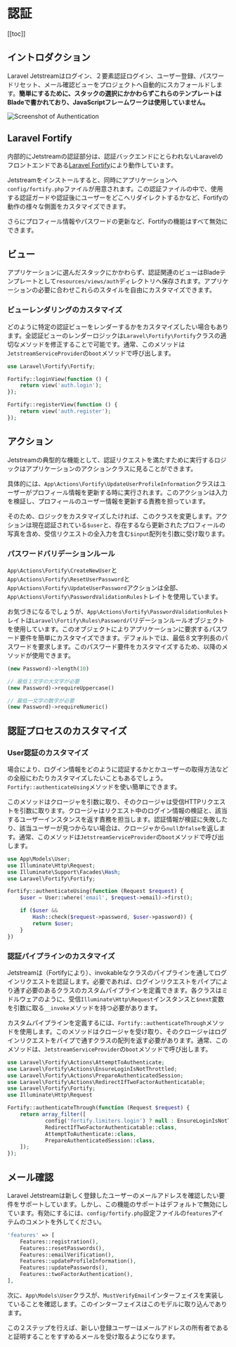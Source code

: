 # 認証

[[toc]]

## イントロダクション

Laravel Jetstreamはログイン、２要素認証ログイン、ユーザー登録、パスワードリセット、メール確認ビューをプロジェクトへ自動的にスカフォールドします。**簡単にするために、スタックの選択にかかわらずこれらのテンプレートはBladeで書かれており、JavaScriptフレームワークは使用していません。**

![Screenshot of Authentication](./../../assets/img/authentication.png)

## Laravel Fortify

内部的にJetstreamの認証部分は、認証バックエンドにとらわれないLaravelのフロントエンドである[Laravel Fortify](https://github.com/laravel/fortify)により動作しています。

Jetstreamをインストールすると、同時にアプリケーションへ`config/fortify.php`ファイルが用意されます。この認証ファイルの中で、使用する認証ガードや認証後にユーザーをどこへリダイレクトするかなど、Fortifyの動作の様々な側面をカスタマイズできます。

さらにプロフィール情報やパスワードの更新など、Fortifyの機能はすべて無効にできます。

## ビュー

アプリケーションに選んだスタックにかかわらず、認証関連のビューはBladeテンプレートとして`resources/views/auth`ディレクトリへ保存されます。アプリケーションの必要に合わせこれらのスタイルを自由にカスタマイズできます。

### ビューレンダリングのカスタマイズ

どのように特定の認証ビューをレンダーするかをカスタマイズしたい場合もあります。全認証ビューのレンダーロジックは`Laravel\Fortify\Fortify`クラスの適切なメソッドを修正することで可能です。通常、このメソッドは`JetstreamServiceProvider`の`boot`メソッドで呼び出します。

```php
use Laravel\Fortify\Fortify;

Fortify::loginView(function () {
    return view('auth.login');
});

Fortify::registerView(function () {
    return view('auth.register');
});
```

## アクション

Jetstreamの典型的な機能として、認証リクエストを満たすために実行するロジックはアプリケーションのアクションクラスに見ることができます。


具体的には、`App\Actions\Fortify\UpdateUserProfileInformation`クラスはユーザーがプロフィール情報を更新する時に実行されます。このアクションは入力を検証し、プロフィールのユーザー情報を更新する責務を担っています。

そのため、ロジックをカスタマイズしたければ、このクラスを変更します。アクションは現在認証されている`$user`と、存在するなら更新されたプロフィールの写真を含め、受信リクエストの全入力を含む`$input`配列を引数に受け取ります。

### パスワードバリデーションルール

`App\Actions\Fortify\CreateNewUser`と`App\Actions\Fortify\ResetUserPassword`と`App\Actions\Fortify\UpdateUserPassword`アクションは全部、`App\Actions\Fortify\PasswordValidationRules`トレイトを使用しています。

お気づきになるでしょうが、`App\Actions\Fortify\PasswordValidationRules`トレイトは`Laravel\Fortify\Rules\Password`バリデーションルールオブジェクトを使用しています。このオブジェクトによりアプリケーションに要求するパスワード要件を簡単にカスタマイズできます。デフォルトでは、最低８文字列長のパスワードを要求します。このパスワード要件をカスタマイズするため、以降のメソッドが使用できます。

```php
(new Password)->length(10)

// 最低１文字の大文字が必要
(new Password)->requireUppercase()

// 最低一文字の数字が必要
(new Password)->requireNumeric()
```

## 認証プロセスのカスタマイズ

### User認証のカスタマイズ

場合により、ログイン情報をどのように認証するかとかユーザーの取得方法などの全般にわたりカスタマイズしたいこともあるでしょう。`Fortify::authenticateUsing`メソッドを使い簡単にできます。

このメソッドはクロージャを引数に取り、そのクロージャは受信HTTPリクエストを引数に取ります。クロージャはリクエスト中のログイン情報の検証と、該当するユーザーインスタンスを返す責務を担当します。認証情報が検証に失敗したり、該当ユーザーが見つからない場合は、クロージャから`null`か`false`を返します。通常、このメソッドは`JetstreamServiceProvider`の`boot`メソッドで呼び出します。

```php
use App\Models\User;
use Illuminate\Http\Request;
use Illuminate\Support\Facades\Hash;
use Laravel\Fortify\Fortify;

Fortify::authenticateUsing(function (Request $request) {
    $user = User::where('email', $request->email)->first();

    if ($user &&
        Hash::check($request->password, $user->password)) {
        return $user;
    }
})
```

### 認証パイプラインのカスタマイズ

Jetstreamは（Fortifyにより）、invokableなクラスのパイプラインを通してログインリクエストを認証します。必要であれば、ログインリクエストをパイプにより通す必要のあるクラスのカスタムパイプラインを定義できます。各クラスはミドルウェアのように、受信`Illuminate\Http\Request`インスタンスと`$next`変数を引数に取る`__invoke`メソッドを持つ必要があります。

カスタムパイプラインを定義するには、`Fortify::authenticateThrough`メソッドを使用します。このメソッドはクロージャを受け取り、そのクロージャはログインリクエストをパイプで通すクラスの配列を返す必要があります。通常、このメソッドは、`JetstreamServiceProvider`の`boot`メソッドで呼び出します。

```php
use Laravel\Fortify\Actions\AttemptToAuthenticate;
use Laravel\Fortify\Actions\EnsureLoginIsNotThrottled;
use Laravel\Fortify\Actions\PrepareAuthenticatedSession;
use Laravel\Fortify\Actions\RedirectIfTwoFactorAuthenticatable;
use Laravel\Fortify\Fortify;
use Illuminate\Http\Request

Fortify::authenticateThrough(function (Request $request) {
    return array_filter([
            config('fortify.limiters.login') ? null : EnsureLoginIsNotThrottled::class,
            RedirectIfTwoFactorAuthenticatable::class,
            AttemptToAuthenticate::class,
            PrepareAuthenticatedSession::class,
    ]);
});
```

## メール確認

Laravel Jetstreamは新しく登録したユーザーのメールアドレスを確認したい要件をサポートしています。しかし、この機能のサポートはデフォルトで無効にしています。有効にするには、`config/fortify.php`設定ファイルの`features`アイテムのコメントを外してください。

```php
'features' => [
    Features::registration(),
    Features::resetPasswords(),
    Features::emailVerification(),
    Features::updateProfileInformation(),
    Features::updatePasswords(),
    Features::twoFactorAuthentication(),
],
```

次に、`App\Models\User`クラスが、`MustVerifyEmail`インターフェイスを実装していることを確認します。このインターフェイスはこのモデルに取り込んであります。

この２ステップを行えば、新しい登録ユーザーはメールアドレスの所有者であると証明することをすすめるメールを受け取るようになります。
